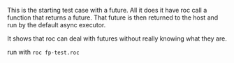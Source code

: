 This is the starting test case with a future.
All it does it have roc call a function that returns a future.
That future is then returned to the host and run by the default async executor.

It shows that roc can deal with futures without really knowing what they are.

run with `roc fp-test.roc`